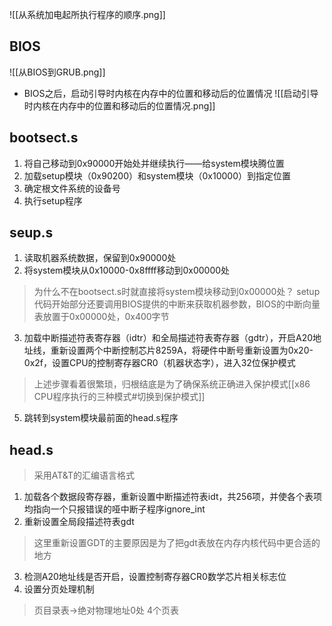 ![[从系统加电起所执行程序的顺序.png]]

## BIOS
![[从BIOS到GRUB.png]]
+ BIOS之后，启动引导时内核在内存中的位置和移动后的位置情况
![[启动引导时内核在内存中的位置和移动后的位置情况.png]]
## bootsect.s
1. 将自己移动到0x90000开始处并继续执行——给system模块腾位置
2. 加载setup模块（0x90200）和system模块（0x10000）到指定位置
3. 确定根文件系统的设备号
4. 执行setup程序
## seup.s
1. 读取机器系统数据，保留到0x90000处
2. 将system模块从0x10000-0x8ffff移动到0x00000处
> 为什么不在bootsect.s时就直接将system模块移动到0x00000处？
> setup代码开始部分还要调用BIOS提供的中断来获取机器参数，BIOS的中断向量表放置于0x00000处，0x400字节
3. 加载中断描述符表寄存器（idtr）和全局描述符表寄存器（gdtr），开启A20地址线，重新设置两个中断控制芯片8259A，将硬件中断号重新设置为0x20-0x2f，设置CPU的控制寄存器CR0（机器状态字），进入32位保护模式
>上述步骤看着很繁琐，归根结底是为了确保系统正确进入保护模式[[x86 CPU程序执行的三种模式#切换到保护模式]]
5. 跳转到system模块最前面的head.s程序

## head.s
> 采用AT&T的汇编语言格式
1. 加载各个数据段寄存器，重新设置中断描述符表idt，共256项，并使各个表项均指向一个只报错误的哑中断子程序ignore_int
2. 重新设置全局段描述符表gdt
> 这里重新设置GDT的主要原因是为了把gdt表放在内存内核代码中更合适的地方
3. 检测A20地址线是否开启，设置控制寄存器CR0数学芯片相关标志位
4. 设置分页处理机制
> 页目录表->绝对物理地址0处
> 4个页表
